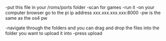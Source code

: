 -put this file in your /roms/ports folder
-scan for games
-run it
-on your computer browser go to the pi ip address xxx.xxx.xxx.xxx:8000
-pw is the same as the os4 pw

-navigate through the folders and you can drag and drop the files into the folder you want to upload it into
-press upload
